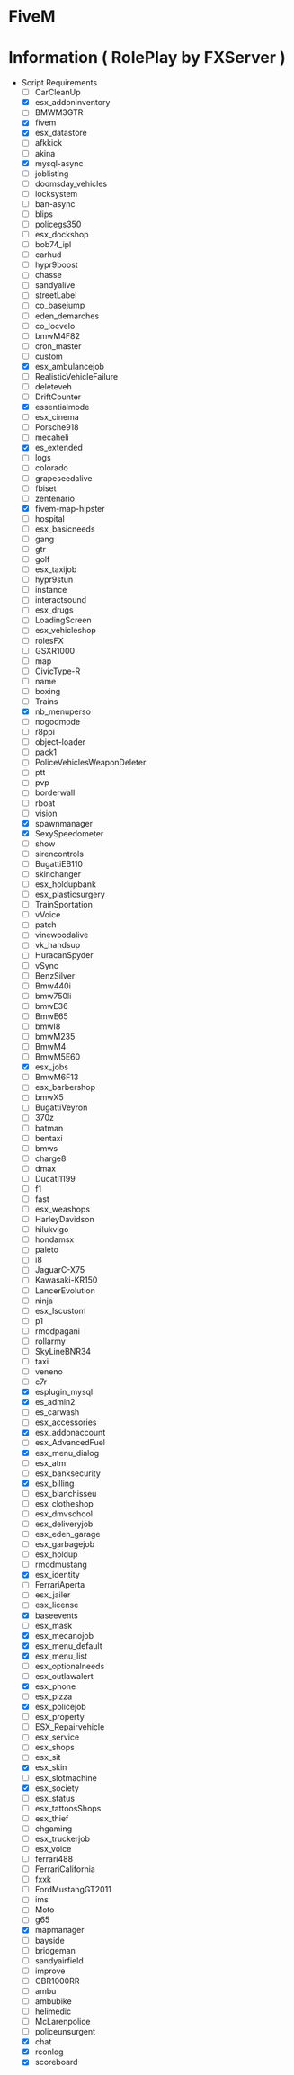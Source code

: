 ﻿# FiveM

# Information ( RolePlay by FXServer )
- Script Requirements
  - [ ] CarCleanUp
  - [x] esx_addoninventory
  - [ ] BMWM3GTR
  - [x] fivem
  - [x] esx_datastore
  - [ ] afkkick
  - [ ] akina
  - [x] mysql-async
  - [ ] joblisting
  - [ ] doomsday_vehicles
  - [ ] locksystem
  - [ ] ban-async
  - [ ] blips
  - [ ] policegs350
  - [ ] esx_dockshop
  - [ ] bob74_ipl
  - [ ] carhud
  - [ ] hypr9boost
  - [ ] chasse
  - [ ] sandyalive
  - [ ] streetLabel
  - [ ] co_basejump
  - [ ] eden_demarches
  - [ ] co_locvelo
  - [ ] bmwM4F82
  - [ ] cron_master
  - [ ] custom
  - [x] esx_ambulancejob
  - [ ] RealisticVehicleFailure
  - [ ] deleteveh
  - [ ] DriftCounter
  - [x] essentialmode
  - [ ] esx_cinema
  - [ ] Porsche918
  - [ ] mecaheli
  - [x] es_extended
  - [ ] logs
  - [ ] colorado
  - [ ] grapeseedalive
  - [ ] fbiset
  - [ ] zentenario
  - [x] fivem-map-hipster
  - [ ] hospital
  - [ ] esx_basicneeds
  - [ ] gang
  - [ ] gtr
  - [ ] golf
  - [ ] esx_taxijob
  - [ ] hypr9stun
  - [ ] instance
  - [ ] interactsound
  - [ ] esx_drugs
  - [ ] LoadingScreen
  - [ ] esx_vehicleshop
  - [ ] rolesFX
  - [ ] GSXR1000
  - [ ] map
  - [ ] CivicType-R
  - [ ] name
  - [ ] boxing
  - [ ] Trains
  - [x] nb_menuperso
  - [ ] nogodmode
  - [ ] r8ppi
  - [ ] object-loader
  - [ ] pack1
  - [ ] PoliceVehiclesWeaponDeleter
  - [ ] ptt
  - [ ] pvp
  - [ ] borderwall
  - [ ] rboat
  - [ ] vision
  - [x] spawnmanager
  - [x] SexySpeedometer
  - [ ] show
  - [ ] sirencontrols
  - [ ] BugattiEB110
  - [ ] skinchanger
  - [ ] esx_holdupbank
  - [ ] esx_plasticsurgery
  - [ ] TrainSportation
  - [ ] vVoice
  - [ ] patch
  - [ ] vinewoodalive
  - [ ] vk_handsup
  - [ ] HuracanSpyder
  - [ ] vSync
  - [ ] BenzSilver
  - [ ] Bmw440i
  - [ ] bmw750li
  - [ ] bmwE36
  - [ ] BmwE65
  - [ ] bmwI8
  - [ ] bmwM235
  - [ ] BmwM4
  - [ ] BmwM5E60
  - [x] esx_jobs
  - [ ] BmwM6F13
  - [ ] esx_barbershop
  - [ ] bmwX5
  - [ ] BugattiVeyron
  - [ ] 370z
  - [ ] batman
  - [ ] bentaxi
  - [ ] bmws
  - [ ] charge8
  - [ ] dmax
  - [ ] Ducati1199
  - [ ] f1
  - [ ] fast
  - [ ] esx_weashops
  - [ ] HarleyDavidson
  - [ ] hilukvigo
  - [ ] hondamsx
  - [ ] paleto
  - [ ] i8
  - [ ] JaguarC-X75
  - [ ] Kawasaki-KR150
  - [ ] LancerEvolution
  - [ ] ninja
  - [ ] esx_lscustom
  - [ ] p1
  - [ ] rmodpagani
  - [ ] rollarmy
  - [ ] SkyLineBNR34
  - [ ] taxi
  - [ ] veneno
  - [ ] c7r
  - [x] esplugin_mysql
  - [x] es_admin2
  - [ ] es_carwash
  - [ ] esx_accessories
  - [x] esx_addonaccount
  - [ ] esx_AdvancedFuel
  - [x] esx_menu_dialog
  - [ ] esx_atm
  - [ ] esx_banksecurity
  - [x] esx_billing
  - [ ] esx_blanchisseu
  - [ ] esx_clotheshop
  - [ ] esx_dmvschool
  - [ ] esx_deliveryjob
  - [ ] esx_eden_garage
  - [ ] esx_garbagejob
  - [ ] esx_holdup
  - [ ] rmodmustang
  - [x] esx_identity
  - [ ] FerrariAperta
  - [ ] esx_jailer
  - [ ] esx_license
  - [x] baseevents
  - [ ] esx_mask
  - [x] esx_mecanojob
  - [x] esx_menu_default
  - [x] esx_menu_list
  - [ ] esx_optionalneeds
  - [ ] esx_outlawalert
  - [x] esx_phone
  - [ ] esx_pizza
  - [x] esx_policejob
  - [ ] esx_property
  - [ ] ESX_Repairvehicle
  - [ ] esx_service
  - [ ] esx_shops
  - [ ] esx_sit
  - [x] esx_skin
  - [ ] esx_slotmachine
  - [x] esx_society
  - [ ] esx_status
  - [ ] esx_tattoosShops
  - [ ] esx_thief
  - [ ] chgaming
  - [ ] esx_truckerjob
  - [ ] esx_voice
  - [ ] ferrari488
  - [ ] FerrariCalifornia
  - [ ] fxxk
  - [ ] FordMustangGT2011
  - [ ] ims
  - [ ] Moto
  - [ ] g65
  - [x] mapmanager
  - [ ] bayside
  - [ ] bridgeman
  - [ ] sandyairfield
  - [ ] improve
  - [ ] CBR1000RR
  - [ ] ambu
  - [ ] ambubike
  - [ ] helimedic
  - [ ] McLarenpolice
  - [ ] policeunsurgent
  - [x] chat
  - [x] rconlog
  - [x] scoreboard